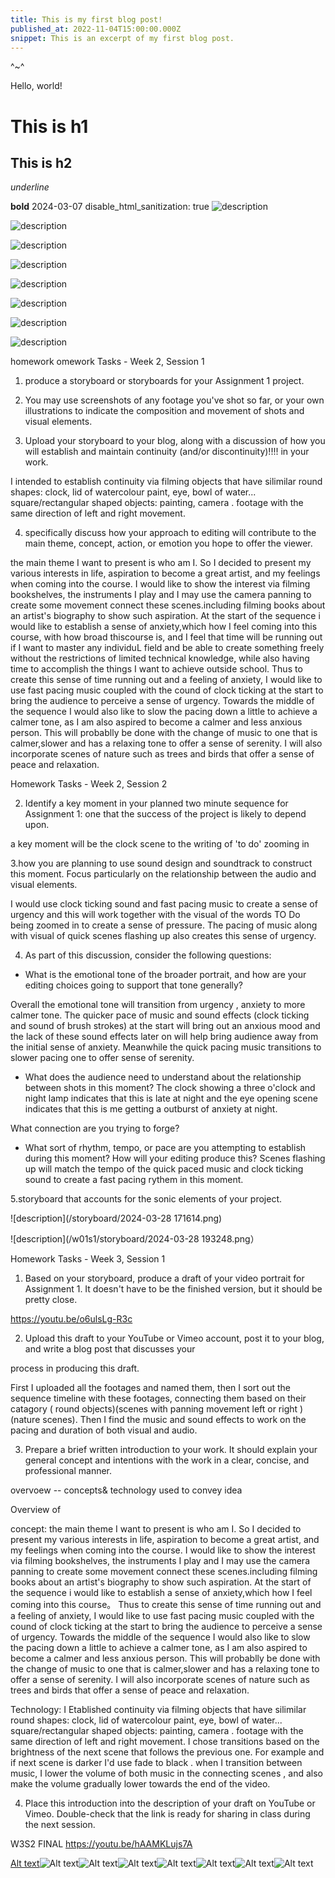 ```yaml
---
title: This is my first blog post!
published_at: 2022-11-04T15:00:00.000Z
snippet: This is an excerpt of my first blog post.
---
```


^~^

Hello, world!

# This is h1

## This is h2

_underline_

**bold**
2024-03-07
disable_html_sanitization: true 
![description](w01s1/IMG_0065.jpeg)


![description](w01s1/IMG_0100.jpeg)


![description](w01s1/IMG_0101.jpeg)



![description](w01s1/IMG_0102.jpeg)


![description](w01s1/IMG_0104.jpeg)


![description](w01s1/IMG_0105.jpeg)


![description](w01s1/IMG_0106.jpeg)

![description](w01s1/IMG_0111.jpeg)


homework
omework Tasks - Week 2, Session 1
1. produce a storyboard or storyboards for your Assignment 1 project.

2. You may use screenshots of any footage you've shot so far, or your own illustrations to indicate the composition and movement of shots and visual elements.

3. Upload your storyboard to your blog, along with a discussion of how you will establish and maintain continuity (and/or discontinuity)!!!! in your work.


I intended to establish continuity via filming  objects that have silimilar round shapes: clock, lid of watercolour paint, eye, bowl of water...
square/rectangular shaped objects: painting, camera .
footage with the same direction of left and right movement.


4. specifically discuss how your approach to editing will contribute to the 
main theme, concept, action, or emotion you hope to offer the viewer.


the main theme I want to present is who am I. So I decided to present my various interests in life, aspiration to become a great artist, and my feelings when coming into the course.
I  would like to show the interest via filming bookshelves, the instruments I play and I may use the camera panning to create some movement connect these scenes.including filming books about an artist's biography to show such aspiration.
At the start of the sequence  i would like to establish a sense of anxiety,which how I feel coming into this course, with how broad thiscourse is, and I feel that time will be running out if I want to master any individuL field and be able to create something freely without the restrictions of limited technical knowledge, while also having time to accomplish the things I want to achieve outside school.
Thus to create this sense of time running out and a feeling of anxiety, I would like to use fast pacing music coupled with the cound of clock ticking at the start to bring the audience to perceive a sense of urgency.
Towards the middle of the sequence I would also like to slow the pacing down a little to achieve a calmer tone, as I am also aspired to become a calmer and less anxious person. This will probablly be done with the change of music to one that is calmer,slower and has a relaxing tone to offer a sense of serenity. I will also incorporate scenes of nature such as trees and birds that offer a sense of peace and relaxation.



 

Homework Tasks - Week 2, Session 2


2. Identify a key moment in your planned two minute sequence for Assignment 1: one that the success of the project is likely to depend upon.

a key moment will be the clock scene to the writing of 'to do' zooming in


3.how you are planning to use sound design and soundtrack to construct this moment. Focus particularly on the relationship between the audio and visual elements.


I would use clock ticking sound and fast pacing music to create a sense of urgency and this will work together with the visual of the words TO Do being zoomed in to create a sense of pressure.
The pacing of music along with visual of quick scenes flashing up also creates this sense of urgency.


4. As part of this discussion, consider the following questions:

  - What is the emotional tone of the broader portrait, and how are your editing choices going to support that tone generally?

Overall the emotional tone will transition from urgency , anxiety to more calmer tone. The quicker pace of music and sound effects (clock ticking and sound of brush strokes)
at the start will bring out an anxious mood and the lack of these sound effects later on will help bring audience away from the initial sense of anxiety. Meanwhile the quick pacing music transitions to slower pacing one to offer sense of serenity.

  - What does the audience need to understand about the relationship between shots in this moment? 
The clock showing a three o'clock and night lamp indicates that this is late at night and the eye opening scene indicates that this is me getting a outburst of anxiety at night.


What connection are you trying to forge?
  - What sort of rhythm, tempo, or pace are you attempting to establish during this moment? How will your editing produce this?
Scenes flashing up will match the tempo of the quick paced music and clock ticking sound to create a fast pacing rythem in this moment.

5.storyboard that accounts for the sonic elements of your project.

![description](/storyboard/2024-03-28 171614.png)

![description](/w01s1/storyboard/2024-03-28 193248.png）



Homework Tasks - Week 3, Session 1
1. Based on your storyboard, produce a draft of your video portrait for Assignment 1. It doesn't have to be the finished version, but it should be pretty close.

https://youtu.be/o6ulsLg-R3c


2. Upload this draft to your YouTube or Vimeo account, post it to your blog, and write a blog post that 
discusses your 

process in producing this draft.

First I uploaded all the footages and named them, then I sort out the sequence timeline with these footages, connecting them based on their catagory ( round objects)(scenes with panning movement left or right ) (nature scenes).
Then I find the music and sound effects to work on the pacing and duration of both visual and audio.

3. Prepare a brief written introduction to your work. It should explain your general concept and intentions with the work in a clear, concise, and professional manner. 

overvoew -- concepts& technology used to convey idea

Overview of

concept:
the main theme I want to present is who am I. So I decided to present my various interests in life, aspiration to become a great artist, and my feelings when coming into the course.
I  would like to show the interest via filming bookshelves, the instruments I play and I may use the camera panning to create some movement connect these scenes.including filming books about an artist's biography to show such aspiration.
At the start of the sequence  i would like to establish a sense of anxiety,which how I feel coming into this course。
Thus to create this sense of time running out and a feeling of anxiety, I would like to use fast pacing music coupled with the cound of clock ticking at the start to bring the audience to perceive a sense of urgency.
Towards the middle of the sequence I would also like to slow the pacing down a little to achieve a calmer tone, as I am also aspired to become a calmer and less anxious person. This will probablly be done with the change of music to one that is calmer,slower and has a relaxing tone to offer a sense of serenity. I will also incorporate scenes of nature such as trees and birds that offer a sense of peace and relaxation.



Technology:
I Etablished continuity via filming  objects that have silimilar round shapes: clock, lid of watercolour paint, eye, bowl of water...
square/rectangular shaped objects: painting, camera .
footage with the same direction of left and right movement.
I chose transitions based on the brightness of the next scene that follows the previous one. For example and if next scene is darker  I'd use fade to black .
when I transition between music, I lower the volume of both music in the connecting scenes , and also make the volume gradually lower towards the end of the video.


4. Place this introduction into the description of your draft on YouTube or Vimeo. Double-check that the link is ready for sharing in class during the next session.

W3S2 FINAL
https://youtu.be/hAAMKLujs7A

[Alt text](<../static/w01s1 image scavenger hunt/IMG_0101.jpeg>)![Alt text](<../static/w01s1 image scavenger hunt/IMG_0102.jpeg>)![Alt text](<../static/w01s1 image scavenger hunt/IMG_0104.jpeg>)![Alt text](<../static/w01s1 image scavenger hunt/IMG_0105.jpeg>)![Alt text](<../static/w01s1 image scavenger hunt/IMG_0106.jpeg>)![Alt text](<../static/w01s1 image scavenger hunt/IMG_0111.jpeg>)![Alt text](<../static/w01s1 image scavenger hunt/IMG_0111.jpeg>)![Alt text](<../static/w01s1 image scavenger hunt/IMG_0111.jpeg>)

